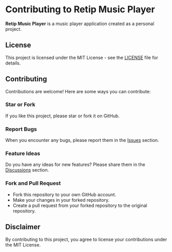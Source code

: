 # Contributing to Retip Music Player

**Retip Music Player** is a music player application created as a personal project.

## License

This project is licensed under the MIT License - see the [LICENSE](LICENSE) file for details.

## Contributing

Contributions are welcome! Here are some ways you can contribute:

### Star or Fork

If you like this project, please star or fork it on GitHub.

### Report Bugs

When you encounter any bugs, please report them in the [Issues](https://github.com/rozpo/retip/issues) section.

### Feature Ideas

Do you have any ideas for new features? Please share them in the [Discussions](https://github.com/rozpo/retip/discussions) section.

### Fork and Pull Request

- Fork this repository to your own GitHub account.
- Make your changes in your forked repository.
- Create a pull request from your forked repository to the original repository.

## Disclaimer

By contributing to this project, you agree to license your contributions under the MIT License.
